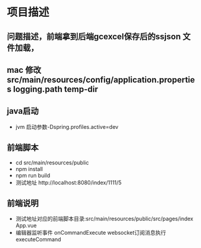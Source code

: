 # 项目描述

## 问题描述，前端拿到后端gcexcel保存后的ssjson 文件加载，

## mac 修改src/main/resources/config/application.properties logging.path temp-dir

## java启动 

* jvm 启动参数-Dspring.profiles.active=dev


## 前端脚本

* cd src/main/resources/public
* npm install
* npm run build
* 测试地址 http://localhost:8080/index/1111/5

## 前端说明
* 测试地址对应的前端脚本目录:src/main/resources/public/src/pages/index App.vue
* 编辑器监听事件 onCommandExecute websocket订阅消息执行 executeCommand

